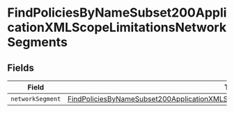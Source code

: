 # FindPoliciesByNameSubset200ApplicationXMLScopeLimitationsNetworkSegments


## Fields

| Field                                                                                                                                                                                                       | Type                                                                                                                                                                                                        | Required                                                                                                                                                                                                    | Description                                                                                                                                                                                                 |
| ----------------------------------------------------------------------------------------------------------------------------------------------------------------------------------------------------------- | ----------------------------------------------------------------------------------------------------------------------------------------------------------------------------------------------------------- | ----------------------------------------------------------------------------------------------------------------------------------------------------------------------------------------------------------- | ----------------------------------------------------------------------------------------------------------------------------------------------------------------------------------------------------------- |
| `networkSegment`                                                                                                                                                                                            | [FindPoliciesByNameSubset200ApplicationXMLScopeLimitationsNetworkSegmentsNetworkSegment](../../models/operations/findpoliciesbynamesubset200applicationxmlscopelimitationsnetworksegmentsnetworksegment.md) | :heavy_minus_sign:                                                                                                                                                                                          | N/A                                                                                                                                                                                                         |